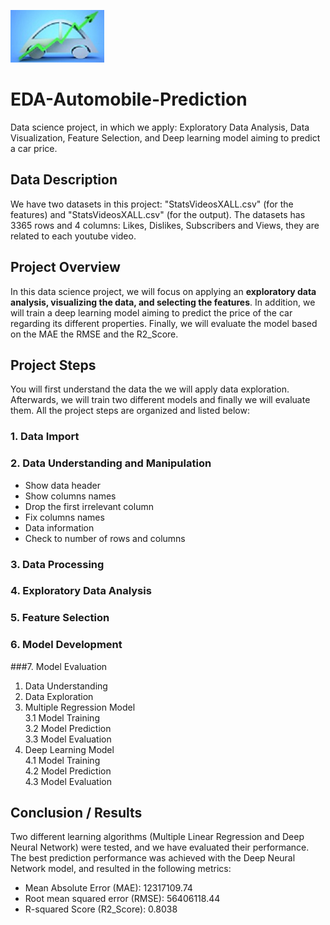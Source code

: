 ![Image](car1.jpg)
# EDA-Automobile-Prediction
Data science project, in which we apply: Exploratory Data Analysis, Data Visualization, Feature Selection, and Deep learning model aiming to predict a car price.
## Data Description
We have two datasets in this project: "StatsVideosXALL.csv" (for the features) and "StatsVideosXALL.csv" (for the output).
The datasets has 3365 rows and 4 columns: Likes, Dislikes, Subscribers and Views, they are related to each youtube video. 
## Project Overview
In this data science project, we will focus on applying an **exploratory data analysis, visualizing the data, and selecting the features**. In addition, we will train a deep learning model aiming to predict the price of the car regarding its different properties. Finally, we will evaluate the model based on the MAE
the RMSE and the R2_Score.
## Project Steps
You will first understand the data the we will apply data exploration. Afterwards, we will train two different models and finally we will evaluate them.
All the project steps are organized and listed below:

### 1. Data Import
### 2. Data Understanding and Manipulation
* Show data header
* Show columns names
* Drop the first irrelevant column
* Fix columns names
* Data information
* Check to number of rows and columns
### 3. Data Processing
### 4. Exploratory Data Analysis
### 5. Feature Selection
### 6. Model Development
###7. Model Evaluation
       

1. Data Understanding
2. Data Exploration
3. Multiple Regression Model \
3.1 Model Training \
3.2 Model Prediction \
3.3 Model Evaluation 
4. Deep Learning Model \
4.1 Model Training \
4.2 Model Prediction \
4.3 Model Evaluation  
## Conclusion / Results
Two different learning algorithms (Multiple Linear Regression and Deep Neural Network) were tested, and we have evaluated their performance.
The best prediction performance was achieved with the Deep Neural Network model, and resulted in the following metrics:

* Mean Absolute Error (MAE): 12317109.74
* Root mean squared error (RMSE): 56406118.44
* R-squared Score (R2_Score): 0.8038
